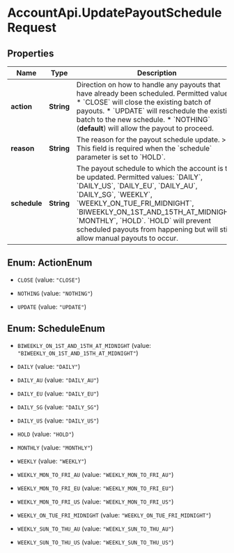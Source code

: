 # AccountApi.UpdatePayoutScheduleRequest

## Properties

Name | Type | Description | Notes
------------ | ------------- | ------------- | -------------
**action** | **String** | Direction on how to handle any payouts that have already been scheduled. Permitted values: * &#x60;CLOSE&#x60; will close the existing batch of payouts. * &#x60;UPDATE&#x60; will reschedule the existing batch to the new schedule. * &#x60;NOTHING&#x60; (**default**) will allow the payout to proceed. | [optional] 
**reason** | **String** | The reason for the payout schedule update. &gt; This field is required when the &#x60;schedule&#x60; parameter is set to &#x60;HOLD&#x60;. | [optional] 
**schedule** | **String** | The payout schedule to which the account is to be updated. Permitted values: &#x60;DAILY&#x60;, &#x60;DAILY_US&#x60;, &#x60;DAILY_EU&#x60;, &#x60;DAILY_AU&#x60;, &#x60;DAILY_SG&#x60;, &#x60;WEEKLY&#x60;, &#x60;WEEKLY_ON_TUE_FRI_MIDNIGHT&#x60;, &#x60;BIWEEKLY_ON_1ST_AND_15TH_AT_MIDNIGHT&#x60;, &#x60;MONTHLY&#x60;, &#x60;HOLD&#x60;. &#x60;HOLD&#x60; will prevent scheduled payouts from happening but will still allow manual payouts to occur. | 



## Enum: ActionEnum


* `CLOSE` (value: `"CLOSE"`)

* `NOTHING` (value: `"NOTHING"`)

* `UPDATE` (value: `"UPDATE"`)





## Enum: ScheduleEnum


* `BIWEEKLY_ON_1ST_AND_15TH_AT_MIDNIGHT` (value: `"BIWEEKLY_ON_1ST_AND_15TH_AT_MIDNIGHT"`)

* `DAILY` (value: `"DAILY"`)

* `DAILY_AU` (value: `"DAILY_AU"`)

* `DAILY_EU` (value: `"DAILY_EU"`)

* `DAILY_SG` (value: `"DAILY_SG"`)

* `DAILY_US` (value: `"DAILY_US"`)

* `HOLD` (value: `"HOLD"`)

* `MONTHLY` (value: `"MONTHLY"`)

* `WEEKLY` (value: `"WEEKLY"`)

* `WEEKLY_MON_TO_FRI_AU` (value: `"WEEKLY_MON_TO_FRI_AU"`)

* `WEEKLY_MON_TO_FRI_EU` (value: `"WEEKLY_MON_TO_FRI_EU"`)

* `WEEKLY_MON_TO_FRI_US` (value: `"WEEKLY_MON_TO_FRI_US"`)

* `WEEKLY_ON_TUE_FRI_MIDNIGHT` (value: `"WEEKLY_ON_TUE_FRI_MIDNIGHT"`)

* `WEEKLY_SUN_TO_THU_AU` (value: `"WEEKLY_SUN_TO_THU_AU"`)

* `WEEKLY_SUN_TO_THU_US` (value: `"WEEKLY_SUN_TO_THU_US"`)




